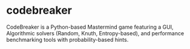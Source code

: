 # codebreaker
CodeBreaker is a Python-based Mastermind game featuring a GUI, Algorithmic solvers (Random, Knuth, Entropy-based), and performance benchmarking tools with probability-based hints.
